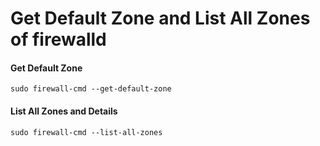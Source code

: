 
# Get Default Zone and List All Zones of firewalld

#### Get Default Zone

    sudo firewall-cmd --get-default-zone

#### List All Zones and Details

    sudo firewall-cmd --list-all-zones